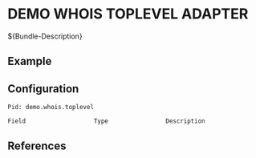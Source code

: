 # DEMO WHOIS TOPLEVEL ADAPTER

${Bundle-Description}

## Example

## Configuration

	Pid: demo.whois.toplevel
	
	Field					Type				Description
		
	
## References

